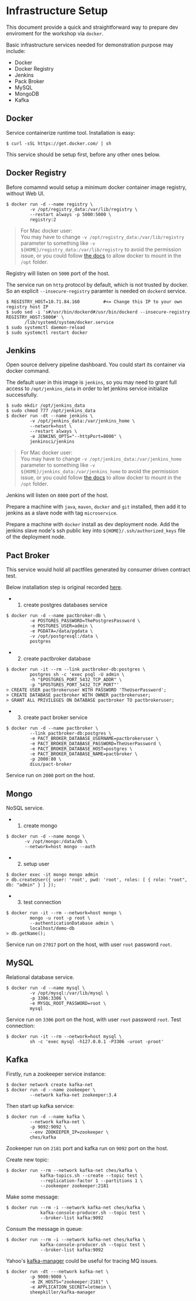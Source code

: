 # Infrastructure Setup

This document provide a quick and straightforward way to prepare dev enviroment for the workshop via `docker`.

Basic infrastructure services needed for demonstration purpose may include:

- Docker
- Docker Registry
- Jenkins
- Pack Broker
- MySQL
- MongoDB
- Kafka

## Docker

Service containerize runtime tool. Installation is easy:

```
$ curl -sSL https://get.docker.com/ | sh
```

This service should be setup first, before any other ones below.

## Docker Registry

Before comamnd would setup a minimum docker container image registry, without Web UI.

```
$ docker run -d --name registry \
         -v /opt/registry_data:/var/lib/registry \
         --restart always -p 5000:5000 \
         registry:2
```

> For Mac docker user: <br>
> You may have to change `-v /opt/registry_data:/var/lib/registry` parameter to something like `-v ${HOME}/registry_data:/var/lib/registry` to avoid the permission issue, or you could follow [the docs](https://docs.docker.com/docker-for-mac/troubleshoot/#volume-mounting-requires-file-sharing-for-any-project-directories-outside-of-users) to allow docker to mount in the `/opt` folder.

Registry will listen on `5000` port of the host.

The service run on `http` protocol by default, which is not trusted by docker. So an explicit `--insecure-registry` paramter is needed on `dockerd` service.

```
$ REGISTRY_HOST=10.71.84.160         #<= Change this IP to your own registry host IP
$ sudo sed -i 's#/usr/bin/dockerd#/usr/bin/dockerd --insecure-registry REGISTRY_HOST:5000#' \
       /lib/systemd/system/docker.service
$ sudo systemctl daemon-reload
$ sudo systemctl restart docker
```

## Jenkins

Open source delivery pipeline dashboard. You could start its container via docker command.

The default user in this image is `jenkins`, 
so you may need to grant full access to `/opt/jenkins_data` in order to let jenkins service initialize successfully.

```
$ sudo mkdir /opt/jenkins_data
$ sudo chmod 777 /opt/jenkins_data
$ docker run -dt --name jenkins \
         -v /opt/jenkins_data:/var/jenkins_home \
         --network=host \
         --restart always \
         -e JENKINS_OPTS="--httpPort=8000" \
         jenkinsci/jenkins
```

> For Mac docker user: <br>
> You may have to change `-v /opt/jenkins_data:/var/jenkins_home` parameter to something like `-v ${HOME}/jenkins_data:/var/jenkins_home` to avoid the permission issue, or you could follow [the docs](https://docs.docker.com/docker-for-mac/troubleshoot/#volume-mounting-requires-file-sharing-for-any-project-directories-outside-of-users) to allow docker to mount in the `/opt` folder.

Jenkins will listen on `8000` port of the host.

Prepare a machine with `java`, `maven`, `docker` and `git` installed, then add it to jenkins as a slave node with tag `microservice`.

Prepare a machine with `docker` install as dev deployment node. Add the jenkins slave node's ssh public key into `${HOME}/.ssh/authorized_keys` file of the deployment node.

## Pact Broker

This service would hold all pactfiles generated by consumer driven contract test.

Below installation step is original recorded [here](https://github.com/DiUS/pact_broker-docker/blob/master/POSTGRESQL.md).

- 1. create postgres databases service

```
$ docker run -d --name pactbroker-db \
         -e POSTGRES_PASSWORD=ThePostgresPassword \
         -e POSTGRES_USER=admin \
         -e PGDATA=/data/pgdata \
         -v /opt/postgresql:/data \
         postgres
```

- 2. create pactbroker database

```
$ docker run -it --rm --link pactbroker-db:postgres \
         postgres sh -c 'exec psql -U admin \
         -h "$POSTGRES_PORT_5432_TCP_ADDR" \
         -p "$POSTGRES_PORT_5432_TCP_PORT"'
> CREATE USER pactbrokeruser WITH PASSWORD 'TheUserPassword';
> CREATE DATABASE pactbroker WITH OWNER pactbrokeruser;
> GRANT ALL PRIVILEGES ON DATABASE pactbroker TO pactbrokeruser;
```

- 3. create pact broker service

```
$ docker run -d --name pactbroker \
         --link pactbroker-db:postgres \
         -e PACT_BROKER_DATABASE_USERNAME=pactbrokeruser \
         -e PACT_BROKER_DATABASE_PASSWORD=TheUserPassword \
         -e PACT_BROKER_DATABASE_HOST=postgres \
         -e PACT_BROKER_DATABASE_NAME=pactbroker \
         -p 2000:80 \
         dius/pact-broker
```

Service run on `2000` port on the host.

## Mongo

NoSQL service.

- 1. create mongo

```
$ docker run -d --name mongo \
       -v /opt/mongo:/data/db \
       --network=host mongo --auth
```

- 2. setup user

```
$ docker exec -it mongo mongo admin
> db.createUser({ user: 'root', pwd: 'root', roles: [ { role: "root", db: "admin" } ] });
```

- 3. test connection

```
$ docker run -it --rm --network=host mongo \
         mongo -u root -p root \
         --authenticationDatabase admin \
         localhost/demo-db
> db.getName();
```

Service run on `27017` port on the host, with user `root` password `root`.

## MySQL

Relational database service.

```
$ docker run -d --name mysql \
         -v /opt/mysql:/var/lib/mysql \
         -p 3306:3306 \
         -e MYSQL_ROOT_PASSWORD=root \
         mysql
```

Service run on `3306` port on the host, with user `root` password `root`. Test connection:

```
$ docker run -it --rm --network=host mysql \
         sh -c 'exec mysql -h127.0.0.1 -P3306 -uroot -proot'
```

## Kafka

Firstly, run a zookeeper service instance:

```
$ docker network create kafka-net
$ docker run -d --name zookeeper \
         --network kafka-net zookeeper:3.4
```

Then start up kafka service:

```
$ docker run -d --name kafka \
         --network kafka-net \
         -p 9092:9092 \
         --env ZOOKEEPER_IP=zookeeper \
         ches/kafka
```

Zookeeper run on `2181` port and kafka run on `9092` port on the host.

Create new topic:

```
$ docker run --rm --network kafka-net ches/kafka \
             kafka-topics.sh --create --topic test \
             --replication-factor 1 --partitions 1 \
             --zookeeper zookeeper:2181
```

Make some message:

```
$ docker run --rm -i --network kafka-net ches/kafka \
             kafka-console-producer.sh --topic test \
             --broker-list kafka:9092
```

Consum the message in queue:

```
$ docker run --rm -i --network kafka-net ches/kafka \
             kafka-console-producer.sh --topic test \
             --broker-list kafka:9092
```

Yahoo's [kafka-manager](https://github.com/yahoo/kafka-manager) could be useful for tracing MQ issues.

```
$ docker run -dt ---network kafka-net \
         -p 9000:9000 \
         -e ZK_HOSTS="zookeeper:2181" \
         -e APPLICATION_SECRET=letmein \
         sheepkiller/kafka-manager
```
